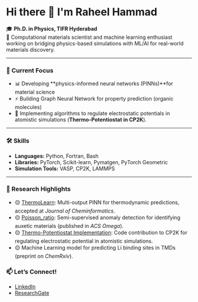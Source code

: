# Hi there 👋 I'm Raheel Hammad

🎓 **Ph.D. in Physics, TIFR Hyderabad**  
🔬 Computational materials scientist and machine learning enthusiast working on bridging physics-based simulations with ML/AI for real-world materials discovery.

---

### 🌟 Current Focus

- 📊 Developing **physics-informed neural networks (PINNs)**for material science
- ⚡ Building Graph Neural Network for property prediction (organic molecules)
- 🧠 Implementing algorithms to regulate electrostatic potentials in atomistic simulations (**Thermo-Potentiostat in CP2K**).

---

### 🛠️ Skills

- **Languages:** Python, Fortran, Bash  
- **Libraries:** PyTorch, Scikit-learn, Pymatgen, PyTorch Geometric  
- **Simulation Tools:** VASP, CP2K, LAMMPS  
---

### 🔬 Research Highlights

- 🟡 [ThermoLearn](https://github.com/Sudo-Raheel/ThermoLearn): Multi-output PINN for thermodynamic predictions, accepted at *Journal of Cheminformatics*.
- 🟡 [Poisson_ratio](https://github.com/Sudo-Raheel/Poisson_ratio): Semi-supervised anomaly detection for identifying auxetic materials (published in *ACS Omega*).
- 🟡 [Thermo-Potentiostat Implementation](https://github.com/Sudo-Raheel/Potentiostat_cp2k_implementation): Code contribution to CP2K for regulating electrostatic potential in atomistic simulations.
- 🟡 Machine Learning model for predicting Li binding sites in TMDs (preprint on *ChemRxiv*).



### 📫 Let’s Connect!

- [LinkedIn](https://www.linkedin.com/in/raheel-hammad-303908209/)
- [ResearchGate](https://www.researchgate.net/profile/Raheel-Hammad-2?ev=hdr_xprf)



